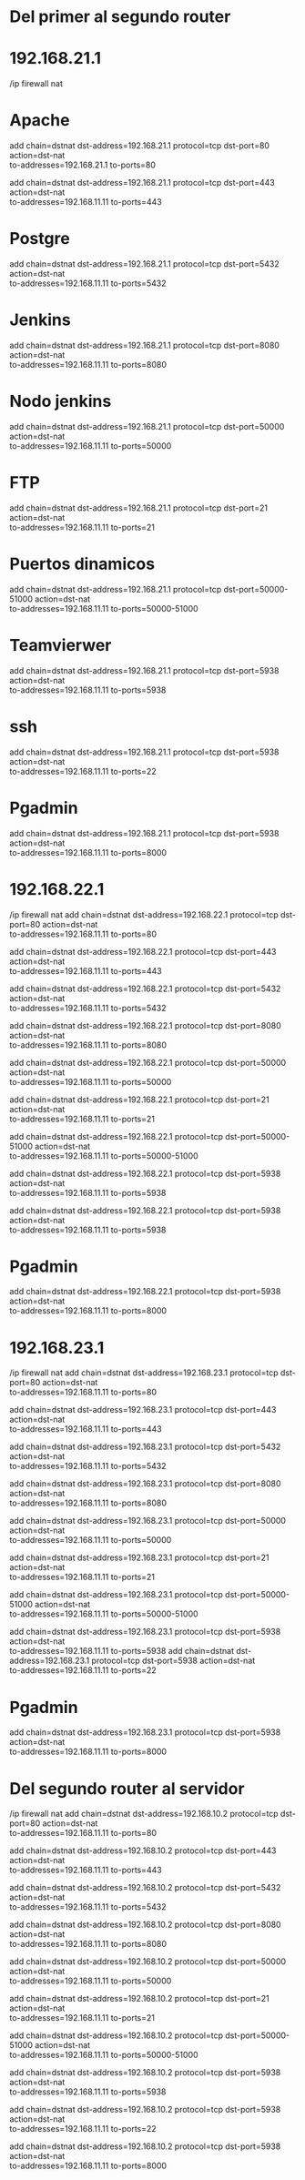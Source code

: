 # Del primer al segundo router
# 192.168.21.1
/ip firewall nat
# Apache
add chain=dstnat dst-address=192.168.21.1 protocol=tcp dst-port=80 action=dst-nat \
  to-addresses=192.168.21.1 to-ports=80

add chain=dstnat dst-address=192.168.21.1 protocol=tcp dst-port=443 action=dst-nat \
  to-addresses=192.168.11.11 to-ports=443
# Postgre
add chain=dstnat dst-address=192.168.21.1 protocol=tcp dst-port=5432 action=dst-nat \
  to-addresses=192.168.11.11 to-ports=5432
# Jenkins
add chain=dstnat dst-address=192.168.21.1 protocol=tcp dst-port=8080 action=dst-nat \
  to-addresses=192.168.11.11 to-ports=8080
# Nodo jenkins
add chain=dstnat dst-address=192.168.21.1 protocol=tcp dst-port=50000 action=dst-nat \
  to-addresses=192.168.11.11 to-ports=50000
# FTP
add chain=dstnat dst-address=192.168.21.1 protocol=tcp dst-port=21 action=dst-nat \
  to-addresses=192.168.11.11 to-ports=21
# Puertos dinamicos
add chain=dstnat dst-address=192.168.21.1 protocol=tcp dst-port=50000-51000 action=dst-nat \
  to-addresses=192.168.11.11 to-ports=50000-51000
# Teamvierwer
add chain=dstnat dst-address=192.168.21.1 protocol=tcp dst-port=5938 action=dst-nat \
  to-addresses=192.168.11.11 to-ports=5938
# ssh
add chain=dstnat dst-address=192.168.21.1 protocol=tcp dst-port=5938 action=dst-nat \
  to-addresses=192.168.11.11 to-ports=22
# Pgadmin
add chain=dstnat dst-address=192.168.21.1 protocol=tcp dst-port=5938 action=dst-nat \
  to-addresses=192.168.11.11 to-ports=8000
# 192.168.22.1
/ip firewall nat
add chain=dstnat dst-address=192.168.22.1 protocol=tcp dst-port=80 action=dst-nat \
  to-addresses=192.168.11.11 to-ports=80

add chain=dstnat dst-address=192.168.22.1 protocol=tcp dst-port=443 action=dst-nat \
  to-addresses=192.168.11.11 to-ports=443

add chain=dstnat dst-address=192.168.22.1 protocol=tcp dst-port=5432 action=dst-nat \
  to-addresses=192.168.11.11 to-ports=5432

add chain=dstnat dst-address=192.168.22.1 protocol=tcp dst-port=8080 action=dst-nat \
  to-addresses=192.168.11.11 to-ports=8080

add chain=dstnat dst-address=192.168.22.1 protocol=tcp dst-port=50000 action=dst-nat \
  to-addresses=192.168.11.11 to-ports=50000

add chain=dstnat dst-address=192.168.22.1 protocol=tcp dst-port=21 action=dst-nat \
  to-addresses=192.168.11.11 to-ports=21

add chain=dstnat dst-address=192.168.22.1 protocol=tcp dst-port=50000-51000 action=dst-nat \
  to-addresses=192.168.11.11 to-ports=50000-51000

add chain=dstnat dst-address=192.168.22.1 protocol=tcp dst-port=5938 action=dst-nat \
  to-addresses=192.168.11.11 to-ports=5938

add chain=dstnat dst-address=192.168.22.1 protocol=tcp dst-port=5938 action=dst-nat \
  to-addresses=192.168.11.11 to-ports=5938

# Pgadmin
add chain=dstnat dst-address=192.168.22.1 protocol=tcp dst-port=5938 action=dst-nat \
  to-addresses=192.168.11.11 to-ports=8000


# 192.168.23.1
/ip firewall nat
add chain=dstnat dst-address=192.168.23.1 protocol=tcp dst-port=80 action=dst-nat \
  to-addresses=192.168.11.11 to-ports=80

add chain=dstnat dst-address=192.168.23.1 protocol=tcp dst-port=443 action=dst-nat \
  to-addresses=192.168.11.11 to-ports=443

add chain=dstnat dst-address=192.168.23.1 protocol=tcp dst-port=5432 action=dst-nat \
  to-addresses=192.168.11.11 to-ports=5432

add chain=dstnat dst-address=192.168.23.1 protocol=tcp dst-port=8080 action=dst-nat \
  to-addresses=192.168.11.11 to-ports=8080

add chain=dstnat dst-address=192.168.23.1 protocol=tcp dst-port=50000 action=dst-nat \
  to-addresses=192.168.11.11 to-ports=50000

add chain=dstnat dst-address=192.168.23.1 protocol=tcp dst-port=21 action=dst-nat \
  to-addresses=192.168.11.11 to-ports=21

add chain=dstnat dst-address=192.168.23.1 protocol=tcp dst-port=50000-51000 action=dst-nat \
  to-addresses=192.168.11.11 to-ports=50000-51000

add chain=dstnat dst-address=192.168.23.1 protocol=tcp dst-port=5938 action=dst-nat \
  to-addresses=192.168.11.11 to-ports=5938
add chain=dstnat dst-address=192.168.23.1 protocol=tcp dst-port=5938 action=dst-nat \
  to-addresses=192.168.11.11 to-ports=22
# Pgadmin
add chain=dstnat dst-address=192.168.23.1 protocol=tcp dst-port=5938 action=dst-nat \
  to-addresses=192.168.11.11 to-ports=8000


# Del segundo router al servidor
/ip firewall nat
add chain=dstnat dst-address=192.168.10.2 protocol=tcp dst-port=80 action=dst-nat \
  to-addresses=192.168.11.11 to-ports=80

add chain=dstnat dst-address=192.168.10.2 protocol=tcp dst-port=443 action=dst-nat \
  to-addresses=192.168.11.11 to-ports=443

add chain=dstnat dst-address=192.168.10.2 protocol=tcp dst-port=5432 action=dst-nat \
  to-addresses=192.168.11.11 to-ports=5432

add chain=dstnat dst-address=192.168.10.2 protocol=tcp dst-port=8080 action=dst-nat \
  to-addresses=192.168.11.11 to-ports=8080

add chain=dstnat dst-address=192.168.10.2 protocol=tcp dst-port=50000 action=dst-nat \
  to-addresses=192.168.11.11 to-ports=50000

add chain=dstnat dst-address=192.168.10.2 protocol=tcp dst-port=21 action=dst-nat \
  to-addresses=192.168.11.11 to-ports=21

add chain=dstnat dst-address=192.168.10.2 protocol=tcp dst-port=50000-51000 action=dst-nat \
  to-addresses=192.168.11.11 to-ports=50000-51000

add chain=dstnat dst-address=192.168.10.2 protocol=tcp dst-port=5938 action=dst-nat \
  to-addresses=192.168.11.11 to-ports=5938

add chain=dstnat dst-address=192.168.10.2 protocol=tcp dst-port=5938 action=dst-nat \
  to-addresses=192.168.11.11 to-ports=22

add chain=dstnat dst-address=192.168.10.2 protocol=tcp dst-port=5938 action=dst-nat \
  to-addresses=192.168.11.11 to-ports=8000
